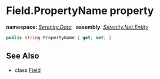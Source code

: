 # Field.PropertyName property
**namespace:** *[Serenity.Data](../../README.md#serenity.data-namespace)*   **assembly**: *[Serenity.Net.Entity](../../README.md)*

```csharp
public string PropertyName { get; set; }
```

## See Also

* class [Field](../Field.md)